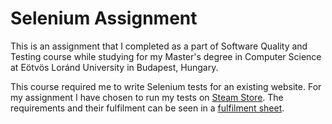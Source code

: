# Selenium Assignment
This is an assignment that I completed as a part of Software Quality and Testing course while studying for my Master's
degree in Computer Science at Eötvös Loránd University in Budapest, Hungary.

This course required me to write Selenium tests for an existing website. For my assignment I have chosen to run my tests
on [Steam Store](https://store.steampowered.com/). The requirements and their fulfilment can be seen in a
[fulfilment sheet](https://docs.google.com/spreadsheets/d/1SAckjKkOG6m_PRI45P-G8R4fjVl7bGJ9VpyVrO9-a1Q/edit?usp=sharing).